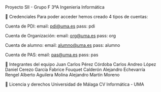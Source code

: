 Proyecto SII - Grupo F
3ºA Ingenieria Informática

🚀 Credenciales
Para poder acceder hemos creado 4 tipos de cuentas:

Cuenta de PDI:
email: pdi@uma.es
pass: pdi

Cuenta de Organización:
email: org@uma.es
pass: org

Cuenta de alumno:
email: alumno@uma.es
pass: alumno

Cuenta de PAS:
email: pas@uma.es
pass: pas

😬 Integrantes del equipo
Juan Carlos Pérez Córdoba
Carlos Andreo López
Daniel Cerezo García
Fabrice Fouquet Calderón
Alejandro Echevarría Rengel
Alberto Aguilera Molina
Alejandro Martín Moreno


📝 Licencia y derechos
Universidad de Málaga
CV Informática - UMA
